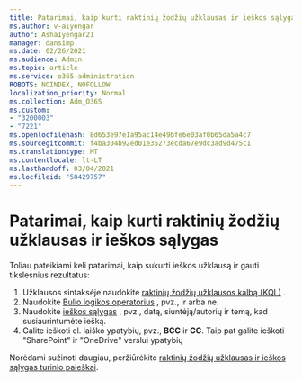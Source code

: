 ```yaml
---
title: Patarimai, kaip kurti raktinių žodžių užklausas ir ieškos sąlygas
ms.author: v-aiyengar
author: AshaIyengar21
manager: dansimp
ms.date: 02/26/2021
ms.audience: Admin
ms.topic: article
ms.service: o365-administration
ROBOTS: NOINDEX, NOFOLLOW
localization_priority: Normal
ms.collection: Adm_O365
ms.custom:
- "3200003"
- "7221"
ms.openlocfilehash: 8d653e97e1a95ac14e49bfe6e03af0b65da5a4c7
ms.sourcegitcommit: f4ba304b92ed01e35273ecda67e9dc3ad9d475c1
ms.translationtype: MT
ms.contentlocale: lt-LT
ms.lasthandoff: 03/04/2021
ms.locfileid: "50429757"
---
```

# <a name="tips-for-building-keyword-queries-and-search-conditions"></a>Patarimai, kaip kurti raktinių žodžių užklausas ir ieškos sąlygas

Toliau pateikiami keli patarimai, kaip sukurti ieškos užklausą ir gauti tikslesnius rezultatus:

1. Užklausos sintaksėje naudokite [raktinių žodžių užklausos kalbą (KQL)](https://go.microsoft.com/fwlink/?linkid=2101591) .
1. Naudokite [Bulio logikos operatorius](https://go.microsoft.com/fwlink/?linkid=2101592) , pvz., ir arba ne.
1. Naudokite [ieškos sąlygas](https://go.microsoft.com/fwlink/?linkid=2102410) , pvz., datą, siuntėją/autorių ir temą, kad susiaurintumėte iešką.
1. Galite ieškoti el. laiško ypatybių, pvz., **BCC** ir **CC**. Taip pat galite ieškoti "SharePoint" ir "OneDrive" verslui ypatybių

Norėdami sužinoti daugiau, peržiūrėkite [raktinių žodžių užklausas ir ieškos sąlygas turinio paieškai](https://go.microsoft.com/fwlink/?linkid=2102411).
